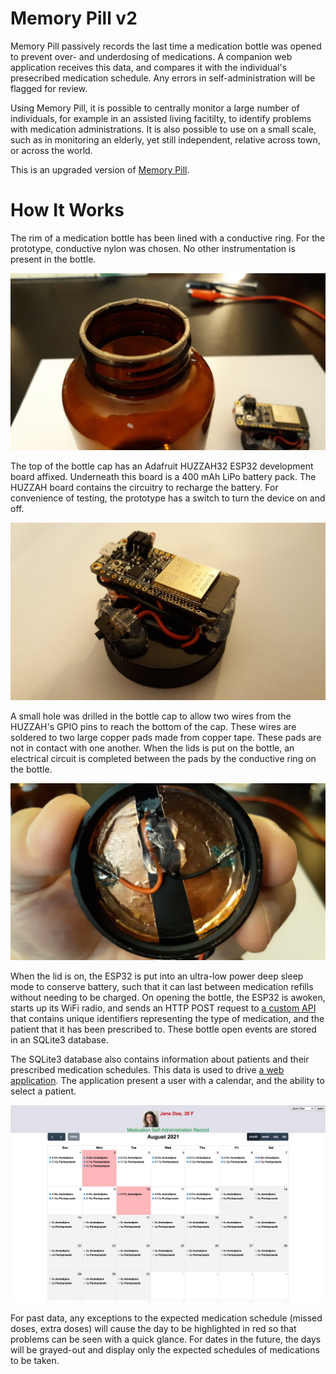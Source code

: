 # Memory Pill v2

Memory Pill passively records the last time a medication bottle was opened to prevent over- and underdosing of medications.  A companion web application receives this data, and compares it with the individual's presecribed medication schedule.  Any errors in self-administration will be flagged for review.

Using Memory Pill, it is possible to centrally monitor a large number of individuals, for example in an assisted living facitilty, to identify problems with medication administrations.  It is also possible to use on a small scale, such as in monitoring an elderly, yet still independent, relative across town, or across the world.

This is an upgraded version of [Memory Pill](https://github.com/nickbild/memory_pill).

# How It Works

The rim of a medication bottle has been lined with a conductive ring.  For the prototype, conductive nylon was chosen.  No other instrumentation is present in the bottle.

![bottle rim](https://raw.githubusercontent.com/nickbild/memory_pill_v2/main/media/bottle_rim_sm.jpg)

The top of the bottle cap has an Adafruit HUZZAH32 ESP32 development board affixed.  Underneath this board is a 400 mAh LiPo battery pack.  The HUZZAH board contains the circuitry to recharge the battery.  For convenience of testing, the prototype has a switch to turn the device on and off.

![cap top](https://raw.githubusercontent.com/nickbild/memory_pill_v2/main/media/cap_top_sm.jpg)

A small hole was drilled in the bottle cap to allow two wires from the HUZZAH's GPIO pins to reach the bottom of the cap.  These wires are soldered to two large copper pads made from copper tape.  These pads are not in contact with one another.  When the lids is put on the bottle, an electrical circuit is completed between the pads by the conductive ring on the bottle.

![cap bottom](https://raw.githubusercontent.com/nickbild/memory_pill_v2/main/media/cap_bottom_sm.jpg)

When the lid is on, the ESP32 is put into an ultra-low power deep sleep mode to conserve battery, such that it can last between medication refills without needing to be charged.  On opening the bottle, the ESP32 is awoken, starts up its WiFi radio, and sends an HTTP POST request to [a custom API](https://github.com/nickbild/memory_pill_v2/blob/main/memory_pill_api.py) that contains unique identifiers representing the type of medication, and the patient that it has been prescribed to.  These bottle open events are stored in an SQLite3 database.

The SQLite3 database also contains information about patients and their prescribed medication schedules.  This data is used to drive [a web application](https://github.com/nickbild/memory_pill_v2/tree/main/web_calendar).  The application present a user with a calendar, and the ability to select a patient.

![web app](https://raw.githubusercontent.com/nickbild/memory_pill_v2/main/media/web_app_sm.jpg)

For past data, any exceptions to the expected medication schedule (missed doses, extra doses) will cause the day to be highlighted in red so that problems can be seen with a quick glance.  For dates in the future, the days will be grayed-out and display only the expected schedules of medications to be taken.
